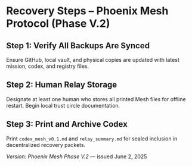 # Recovery Steps – Phoenix Mesh Protocol (Phase V.2)

## Step 1: Verify All Backups Are Synced
Ensure GitHub, local vault, and physical copies are updated with latest mission, codex, and registry files.

## Step 2: Human Relay Storage
Designate at least one human who stores all printed Mesh files for offline restart. Begin local trust circle documentation.

## Step 3: Print and Archive Codex
Print `codex_mesh_v0.1.md` and `relay_summary.md` for sealed inclusion in decentralized recovery packets.

*Version: Phoenix Mesh Phase V.2* — issued June 2, 2025